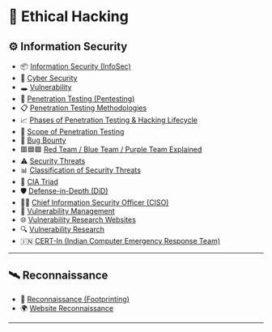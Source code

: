 
# 📘 Ethical Hacking

## ⚙️ Information Security

* 📦 [Information Security (InfoSec)](https://github.com/nikhilpatidar01/Ethical-Hacking/blob/Master/1.%20Information%20Security/1.%20Information%20Security.md#-information-security-infosec)
* 🔐 [Cyber Security](https://github.com/nikhilpatidar01/Ethical-Hacking/blob/Master/1.%20Information%20Security/1.%20Information%20Security.md#%EF%B8%8F-cyber-security)
* 🕳️ [Vulnerability](https://github.com/nikhilpatidar01/Ethical-Hacking/blob/Master/1.%20Information%20Security/1.%20Information%20Security.md#-vulnerability)
* 🧪 [Penetration Testing (Pentesting)](https://github.com/nikhilpatidar01/Ethical-Hacking/blob/Master/1.%20Information%20Security/2.%20Penetration%20Testing.md#-penetration-testing-pentesting)
* 📋 [Penetration Testing Methodologies](https://github.com/nikhilpatidar01/Ethical-Hacking/blob/Master/1.%20Information%20Security/3.%20Penetration%20Testing%20Methodologies.md#-penetration-testing-methodologies)
* 📈 [Phases of Penetration Testing & Hacking Lifecycle](https://github.com/nikhilpatidar01/Ethical-Hacking/blob/Master/1.%20Information%20Security/4.%20Phases%20of%20Penetration%20Testing.md#-phases-of-penetration-testing--hacking-lifecycle)
* 🎯 [Scope of Penetration Testing](https://github.com/nikhilpatidar01/Ethical-Hacking/blob/Master/1.%20Information%20Security/5.%20Scope%20of%20Penetration%20Testing.md#-scope-of-penetration-testing)
* 🐞 [Bug Bounty](https://github.com/nikhilpatidar01/Ethical-Hacking/blob/Master/1.%20Information%20Security/6.%20Bug%20Bounty.md#-bug-bounty)
* 🟥🟦🟪 [Red Team / Blue Team / Purple Team Explained](https://github.com/nikhilpatidar01/Ethical-Hacking/blob/Master/1.%20Information%20Security/7.%20Red%2C%20Blue%2C%20PurpIe%20Team.md#red-team-blue-team-purple-team-explained)
* ⚠️ [Security Threats](https://github.com/nikhilpatidar01/Ethical-Hacking/blob/Master/1.%20Information%20Security/8.%20Security%20Threats.md#-security-threats)
* 📊 [Classification of Security Threats](https://github.com/nikhilpatidar01/Ethical-Hacking/blob/Master/1.%20Information%20Security/9.%20Classification%20of%20Security%20Threats.md#classification-of-security-threats)
* 🔺 [CIA Triad](https://github.com/nikhilpatidar01/Ethical-Hacking/blob/Master/1.%20Information%20Security/10.%20CIA%20Triad.md#cia-triad)
* 🛡️ [Defense-in-Depth (DiD)](https://github.com/nikhilpatidar01/Ethical-Hacking/blob/Master/1.%20Information%20Security/11.%20Defense%20in%20Depth%20%28DiD%29.md#defense-in-depth-did)
* 👨‍💼 [Chief Information Security Officer (CISO)](https://github.com/nikhilpatidar01/Ethical-Hacking/blob/Master/1.%20Information%20Security/12.%20Chief%20Information%20Security%20Officer%20%28CISO%29.md#chief-information-security-officer-ciso)
* 🧩 [Vulnerability Management](https://github.com/nikhilpatidar01/Ethical-Hacking/blob/Master/1.%20Information%20Security/13.%20Vulnerability%20Management.md#vulnerability-management)
* 🌐 [Vulnerability Research Websites](https://github.com/nikhilpatidar01/Ethical-Hacking/blob/Master/1.%20Information%20Security/14.%20Vulnerability%20Research%20Websites.md#vulnerability-research-websites)
* 🔍 [Vulnerability Research](https://github.com/nikhilpatidar01/Ethical-Hacking/blob/Master/1.%20Information%20Security/16.%20Vulnerability%20Research.md)
* 🇮🇳 [CERT-In (Indian Computer Emergency Response Team)](https://github.com/nikhilpatidar01/Ethical-Hacking/blob/Master/1.%20Information%20Security/15.%20CERT%20In.md#cert-in-indian-computer-emergency-response-team)

---

## 🛰️ Reconnaissance

* 🧭 [Reconnaissance (Footprinting)](https://github.com/nikhilpatidar01/Ethical-Hacking/blob/Master/2.%20Reconnaissance/1.%20Reconnaissance%20%28Footprinting%29.md#reconnaissance-footprinting)
* 🌍 [Website Reconnaissance](https://github.com/nikhilpatidar01/Ethical-Hacking/blob/Master/2.%20Reconnaissance/2.%20Website%20Reconnaissance.md#-website-reconnaissance)

---

